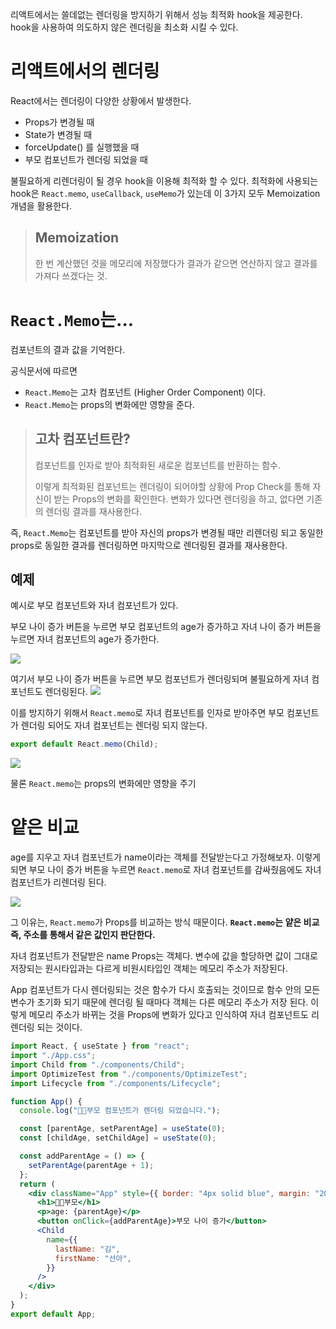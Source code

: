 리액트에서는 쓸데없는 렌더링을 방지하기 위해서 성능 최적화 hook을 제공한다.
hook을 사용하여 의도하지 않은 렌더링을 최소화 시킬 수 있다.

# 리액트에서의 렌더링

React에서는 렌더링이 다양한 상황에서 발생한다.

- Props가 변경될 때
- State가 변경될 때
- forceUpdate() 를 실행했을 때
- 부모 컴포넌트가 렌더링 되었을 때

불필요하게 리렌더링이 될 경우 hook을 이용해 최적화 할 수 있다.
최적화에 사용되는 hook은 `React.memo`, `useCallback`, `useMemo`가 있는데 이 3가지 모두 Memoization 개념을 활용한다.

> ## Memoization
>
> 한 번 계산했던 것을 메모리에 저장했다가 결과가 같으면 연산하지 않고 결과를 가져다 쓰겠다는 것.

# `React.Memo`는...

컴포넌트의 결과 값을 기억한다.

공식문서에 따르면

- `React.Memo`는 고차 컴포넌트 (Higher Order Component) 이다.
- `React.Memo`는 props의 변화에만 영향을 준다.

> ## 고차 컴포넌트란?
>
> 컴포넌트를 인자로 받아 최적화된 새로운 컴포넌트를 반환하는 함수.
>
> 이렇게 최적화된 컴포넌트는 렌더링이 되어야할 상황에 Prop Check를 통해 자신이 받는 Props의 변화를 확인한다.
> 변화가 있다면 렌더링을 하고, 없다면 기존의 렌더링 결과를 재사용한다.

즉, `React.Memo`는 컴포넌트를 받아 자신의 props가 변경될 때만 리렌더링 되고 동일한 props로 동일한 결과를 렌더링하면 마지막으로 렌더링된 결과를 재사용한다.

## 예제

예시로 부모 컴포넌트와 자녀 컴포넌트가 있다.

부모 나이 증가 버튼을 누르면 부모 컴포넌트의 age가 증가하고
자녀 나이 증가 버튼을 누르면 자녀 컴포넌트의 age가 증가한다.

![](https://velog.velcdn.com/images/kjwboa/post/4123f134-1cd9-489b-9dcb-4aafb8785b5d/image.png)

여기서 부모 나이 증가 버튼을 누르면 부모 컴포넌트가 렌더링되며 불필요하게 자녀 컴포넌트도 렌더링된다.
![](https://velog.velcdn.com/images/kjwboa/post/7475803d-922b-499a-b08e-c9917b1cbf2e/image.gif)

이를 방지하기 위해서 `React.memo`로 자녀 컴포넌트를 인자로 받아주면 부모 컴포넌트가 렌더링 되어도 자녀 컴포넌트는 렌더링 되지 않는다.

```jsx
export default React.memo(Child);
```

![](https://velog.velcdn.com/images/kjwboa/post/07f3f225-c9cd-48cf-ae15-8e2b0f93a154/image.png)

물론 `React.memo`는 props의 변화에만 영향을 주기

# 얕은 비교

age를 지우고 자녀 컴포넌트가 name이라는 객체를 전달받는다고 가정해보자.
이렇게 되면 부모 나이 증가 버튼을 누르면 `React.memo`로 자녀 컴포넌트를 감싸줬음에도 자녀 컴포넌트가 리렌더링 된다.

![](https://velog.velcdn.com/images/kjwboa/post/889c3f7a-08b5-4e8c-bb9d-7151ce56024d/image.gif)

그 이유는, `React.memo`가 Props를 비교하는 방식 때문이다.
**`React.memo`는 얕은 비교 즉, 주소를 통해서 같은 값인지 판단한다.**

자녀 컴포넌트가 전달받은 name Props는 객체다.
변수에 값을 할당하면 값이 그대로 저장되는 원시타입과는 다르게 비원시타입인 객체는 메모리 주소가 저장된다.

App 컴포넌트가 다시 렌더링되는 것은 함수가 다시 호출되는 것이므로 함수 안의 모든 변수가 초기화 되기 때문에 렌더링 될 때마다 객체는 다른 메모리 주소가 저장 된다.
이렇게 메모리 주소가 바뀌는 것을 Props에 변화가 있다고 인식하여 자녀 컴포넌트도 리렌더링 되는 것이다.

```jsx
import React, { useState } from "react";
import "./App.css";
import Child from "./components/Child";
import OptimizeTest from "./components/OptimizeTest";
import Lifecycle from "./components/Lifecycle";

function App() {
  console.log("🧑‍🍼부모 컴포넌트가 렌더링 되었습니다.");

  const [parentAge, setParentAge] = useState(0);
  const [childAge, setChildAge] = useState(0);

  const addParentAge = () => {
    setParentAge(parentAge + 1);
  };
  return (
    <div className="App" style={{ border: "4px solid blue", margin: "20px" }}>
      <h1>🧑‍🍼부모</h1>
      <p>age: {parentAge}</p>
      <button onClick={addParentAge}>부모 나이 증가</button>
      <Child
        name={{
          lastName: "김",
          firstName: "선아",
        }}
      />
    </div>
  );
}
export default App;
```
